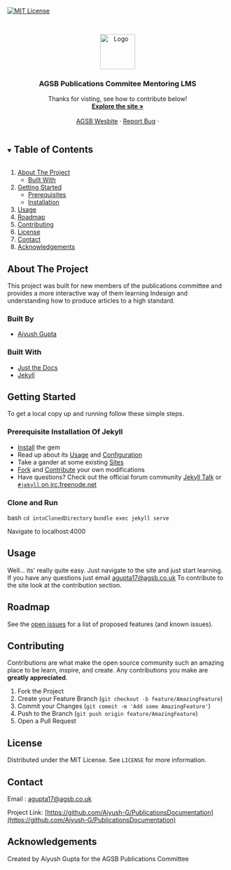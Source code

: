 <!--[![Contributors][contributors-shield]][contributors-url]
[![Forks][forks-shield]][forks-url]
[![Stargazers][stars-shield]][stars-url]
[![Issues][issues-shield]][issues-url] -->
[![MIT License][license-shield]][license-url]
<!--[![LinkedIn][linkedin-shield]][linkedin-url]-->



<!-- PROJECT LOGO -->
<br />
<p align="center">
  <a href="https://github.com/Aiyush-G/PublicationsDocumentation">
    <img src="https://pbs.twimg.com/profile_images/693741893142888448/JmprlMVi.jpg" alt="Logo" width="80" height="80">
  </a>

  <h3 align="center">AGSB Publications Commitee Mentoring LMS</h3>

  <p align="center">
    Thanks for visting, see how to contribute below! 
    <br />
    <a href="https://aiyush-g.github.io/PublicationsDocumentation/"><strong>Explore the site »</strong></a>
    <br />
    <br />
    <a href="http://agsb.co.uk">AGSB Wesbite</a>
    ·
    <a href="https://github.com/Aiyush-G/PublicationsDocumentation/issues">Report Bug</a>
    ·
    <!--<a href="https://github.com/github_username/repo_name/issues">Request Feature</a>-->
  </p>
</p>



<!-- TABLE OF CONTENTS -->
<details open="open">
  <summary><h2 style="display: inline-block">Table of Contents</h2></summary>
  <ol>
    <li>
      <a href="#about-the-project">About The Project</a>
      <ul>
        <li><a href="#built-with">Built With</a></li>
      </ul>
    </li>
    <li>
      <a href="#getting-started">Getting Started</a>
      <ul>
        <li><a href="#prerequisites">Prerequisites</a></li>
        <li><a href="#installation">Installation</a></li>
      </ul>
    </li>
    <li><a href="#usage">Usage</a></li>
    <li><a href="#roadmap">Roadmap</a></li>
    <li><a href="#contributing">Contributing</a></li>
    <li><a href="#license">License</a></li>
    <li><a href="#contact">Contact</a></li>
    <li><a href="#acknowledgements">Acknowledgements</a></li>
  </ol>
</details>



<!-- ABOUT THE PROJECT -->
## About The Project


This project was built for new members of the publications committee and provides a more interactive way of them learning Indesign and understanding how to produce articles to a high standard.


### Built By

* [Aiyush Gupta](https://github.com/Aiyush-G)

### Built With
* [Just the Docs](https://github.com/pmarsceill/just-the-docs)
* [Jekyll](https://github.com/jekyll/jekyll)

<!-- GETTING STARTED -->
## Getting Started

To get a local copy up and running follow these simple steps.


### Prerequisite Installation Of Jekyll

* [Install](https://jekyllrb.com/docs/installation/) the gem
* Read up about its [Usage](https://jekyllrb.com/docs/usage/) and [Configuration](https://jekyllrb.com/docs/configuration/)
* Take a gander at some existing [Sites](https://github.com/jekyll/jekyll/wiki/sites)
* [Fork](https://github.com/jekyll/jekyll/fork) and [Contribute](https://jekyllrb.com/docs/contributing/) your own modifications
* Have questions? Check out the official forum community [Jekyll Talk](https://talk.jekyllrb.com/) or [`#jekyll` on irc.freenode.net](https://botbot.me/freenode/jekyll/)

### Clone and Run
bash
```cd intoClonedDirectory```
```bundle exec jekyll serve```

Navigate to localhost:4000

<!-- USAGE EXAMPLES -->
## Usage

Well... its' really quite easy. Just navigate to the site and just start learning.
If you have any questions just email agupta17@agsb.co.uk
To contribute to the site look at the contribution section.



<!-- ROADMAP -->
## Roadmap

See the [open issues](https://github.com/Aiyush-G/PublicationsDocumentation/issues) for a list of proposed features (and known issues).



<!-- CONTRIBUTING -->
## Contributing

Contributions are what make the open source community such an amazing place to be learn, inspire, and create. Any contributions you make are **greatly appreciated**.

1. Fork the Project
2. Create your Feature Branch (`git checkout -b feature/AmazingFeature`)
3. Commit your Changes (`git commit -m 'Add some AmazingFeature'`)
4. Push to the Branch (`git push origin feature/AmazingFeature`)
5. Open a Pull Request



<!-- LICENSE -->
## License

Distributed under the MIT License. See `LICENSE` for more information.



<!-- CONTACT -->
## Contact

Email : agupta17@agsb.co.uk

Project Link: [https://github.com/Aiyush-G/PublicationsDocumentation](https://github.com/Aiyush-G/PublicationsDocumentation)



<!-- ACKNOWLEDGEMENTS -->
## Acknowledgements

Created by Aiyush Gupta for the AGSB Publications Committee





<!-- MARKDOWN LINKS & IMAGES -->
<!-- https://www.markdownguide.org/basic-syntax/#reference-style-links -->
[contributors-shield]: https://img.shields.io/github/contributors/github_username/repo.svg?style=for-the-badge
[contributors-url]: https://github.com/github_username/repo/graphs/contributors
[forks-shield]: https://img.shields.io/github/forks/github_username/repo.svg?style=for-the-badge
[forks-url]: https://github.com/github_username/repo/network/members
[stars-shield]: https://img.shields.io/github/stars/github_username/repo.svg?style=for-the-badge
[stars-url]: https://github.com/github_username/repo/stargazers
[issues-shield]: https://img.shields.io/github/issues/github_username/repo.svg?style=for-the-badge
[issues-url]: https://github.com/github_username/repo/issues
[license-shield]: https://img.shields.io/github/license/github_username/repo.svg?style=for-the-badge
[license-url]: https://github.com/github_username/repo/blob/master/LICENSE.txt
[linkedin-shield]: https://img.shields.io/badge/-LinkedIn-black.svg?style=for-the-badge&logo=linkedin&colorB=555
[linkedin-url]: https://linkedin.com/in/github_username
